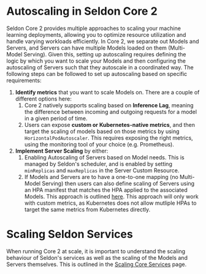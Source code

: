 ---
---

# Autoscaling in Seldon Core 2

Seldon Core 2 provides multiple approaches to scaling your machine learning deployments, allowing you to optimize resource utilization and handle varying workloads efficiently. In Core 2, we separate out Models and Servers, and Servers can have multiple Models loaded on them (Multi-Model Serving). Given this, setting up autoscaling requires defining the logic by which you want to scale your Models and then configuring the autoscaling of Servers such that they autoscale in a coordinated way. The following steps can be followed to set up autoscaling based on specific requirements:

1. **Identify metrics** that you want to scale Models on. There are a couple of different options here:
    1. Core 2 natively supports scaling based on **Inference Lag**, meaning the difference between incoming and outgoing requests for a model in a given period of time.
    2. Users can expose **custom or Kubernetes-native metrics**, and then target the scaling of models based on those metrics by using `HorizontalPodAutoscaler`. This requires exposing the right metrics, using the monitoring tool of your choice (e.g. Prometheus).
2. **Implement Server Scaling** by either:
    1. Enabling Autoscaling of Servers based on Model needs. This is managed by Seldon's scheduler, and is enabled by setting `minReplicas` and `maxReplicas` in the Server Custom Resource.
    2. If Models and Servers are to have a one-to-one mapping (no Multi-Model Serving) then users can also define scaling of Servers using an HPA manifest that matches the HPA applied to the associated Models. This approach is outlined [here](./hpa-rps-autoscaling.md). This approach will only work with custom metrics, as Kubernetes does not allow mutliple HPAs to target the same metrics from Kubernetes directly.


# Scaling Seldon Services

When running Core 2 at scale, it is important to understand the scaling behaviour of Seldon's services as well as the scaling of the Models and Servers themselves. This is outlined in the [Scaling Core Services](scaling-core-services.md) page.



<!-- 

Seldon Core 2 offers three main approaches to scaling:
1. **Manual Scaling**: Direct control over replica counts for models, servers, and Seldon services
2. **HPA for Models with Server Autoscaling**: Configure scaling of Models using HPA, and Seldon will handle the autoscaling of server replicas
3. **Model Autoscaling with HPA for Servers**: Dynamic scaling of model replicas based on inference load (non-configurable scaling logic)

## Manual Scaling

Manual scaling provides the most direct control over your deployment's resources. You can set specific replica counts for:

- **Models**: Control the number of model replicas through the `replicas` field in the Model CR
- **Servers**: Manage server replicas through the `replicas` field in the Server CR
- **Internal Components**: Various control and dataplane components can be scaled based on your needs

This approach is useful when you have predictable workloads or specific resource requirements.

## HPA Scaling of Models with Server Autoscaling

This approach enables users to configure scaling logic for models (based on Kubernetes-native metrics *or* custom metrics), while then automating the server scaling in the background. Server autoscaling is particularly important for Multi-Model Serving (MMS) deployments. It automatically adjusts the number of server replicas based on model requirements, even if there are multiple Models on shared Servers. Some key features are:
- Automatically scales server replicas in response to model replica changes
- Supports both scale-up and scale-down operations
- Ensures efficient resource utilization through model packing

## Model Autoscaling with HPA for Servers

Model autoscaling dynamically adjusts the number of model replicas based on inference load. 
Some key features are:
- Scales models based on inference lag and inactivity. This cannot be configured.
- Works within defined minimum and maximum replica bounds
- Integrates with server autoscaling for complete resource management
- Supports memory overcommit for efficient resource utilization

## Configuration

Each scaling approach can be configured through:
- Model and Server Custom Resources
- Environment variables
- Helm chart values during installation

For detailed configuration options, refer to the specific documentation for each scaling approach.

## Limitations and Considerations

- Users should be careful about the interaction of multiple approaches. For example when `minReplicas` and `maxReplicas` are set in Model CRDs *and* in HPA manifests targetting those models, the autoscaling will not work as expected.
- Server scaling down may not remove specific replicas due to StatefulSet behavior
- Model autoscaling requires careful threshold configuration
- Server packing policies are experimental and should be tested before production use

For more detailed information about each scaling approach, refer to the specific documentation:
- [Manual Scaling](./manual-scaling.md)
- [Server Autoscaling](./server-autoscaling.md)
- [Model Autoscaling](./autoscaling.md) 

-->
